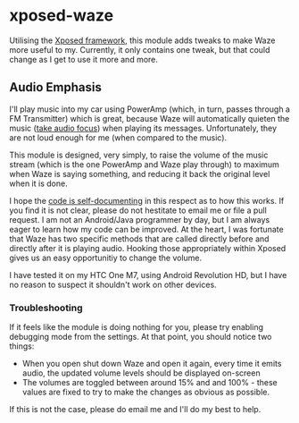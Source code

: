 xposed-waze
===========

Utilising the [Xposed framework](http://repo.xposed.info/module/de.robv.android.xposed.installer), this module adds tweaks to make Waze more useful to my. Currently, it only contains one tweak, but that could change as I get to use it more and more.

Audio Emphasis
--------------

I'll play music into my car using PowerAmp (which, in turn, passes through a FM Transmitter) which is great, because Waze will automatically quieten the music ([take audio focus](http://developer.android.com/training/managing-audio/audio-focus.html)) when playing its messages. Unfortunately, they are not loud enough for me (when compared to the music).

This module is designed, very simply, to raise the volume of the music stream (which is the one PowerAmp and Waze play through) to maximum when Waze is saying something, and reducing it back the original level when it is done.

I hope the [code is self-documenting](https://github.com/jaysh/xposed-waze/blob/master/src/sh/jay/xposed/waze/AudioEmphasis.java) in this respect as to how this works. If you find it is not clear, please do not hestitate to email me or file a pull request. I am not an Android/Java programmer by day, but I am always eager to learn how my code can be improved. At the heart, I was fortunate that Waze has two specific methods that are called directly before and directly after it is playing audio. Hooking those appropriately within Xposed gives us an easy opportunitiy to change the volume.


I have tested it on my HTC One M7, using Android Revolution HD, but I have no reason to suspect it shouldn't work on other devices.

### Troubleshooting

If it feels like the module is doing nothing for you, please try enabling debugging mode from the settings. At that point, you should notice two things:

- When you open shut down Waze and open it again, every time it emits audio, the updated volume levels should be displayed on-screen
- The volumes are toggled between around 15% and and 100% - these values are fixed to try to make the changes as obvious as possible.

If this is not the case, please do email me and I'll do my best to help.
